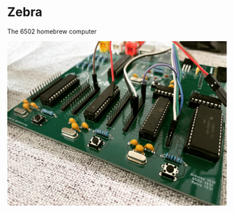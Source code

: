 # Zebra
The 6502 homebrew computer

<img src="https://github.com/Amehinou/Zebra/blob/main/zebra.jpg?raw=true">
